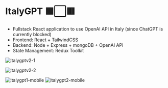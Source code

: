 # ItalyGPT 🟩⬜🟥

- Fullstack React application to use OpenAI API in Italy (since ChatGPT is currently blocked)
- Frontend: React + TailwindCSS
- Backend: Node + Express + mongoDB + OpenAI API
- State Management: Redux Toolkit

![italygptv2-1](https://user-images.githubusercontent.com/120139042/230799867-a369296e-ea83-47f8-b947-f21486b87546.png)

![italygptv2-2](https://user-images.githubusercontent.com/120139042/230776638-6f68cc48-5864-4bdb-8191-2b5a31eaa8b5.png)

![italygpt1-mobile](https://user-images.githubusercontent.com/120139042/230799920-2a20d0cd-cec2-44d0-8ee8-5270090cf552.png)
![italygpt2-mobile](https://user-images.githubusercontent.com/120139042/230799922-fa5e9340-e4a4-4ac9-ad5d-997379715ed0.png)





